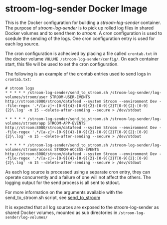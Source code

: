 # stroom-log-sender Docker Image

This is the Docker configuration for building a _stroom-log-sender_ container.
The purpose of _stroom-log-sender_ is to pick up rolled log files in shared Docker volumes and to send them to _stroom_.
A cron configuration is used to scedule the sending of the logs.
One cron configuration entry is used for each log source.

The cron configuration is achecived by placing a file called `crontab.txt` in the docker volume `VOLUME /stroom-log-sender/config/`.
On each container start, this file will be used to set the cron configuration.

The following is an example of the crontab entries used to send logs in `crontab.txt`:

``` crontab
# stroom logs
* * * * * /stroom-log-sender/send_to_stroom.sh /stroom-log-sender/log-volumes/stroom/user STROOM-USER-EVENTS http://stroom:8080/stroom/datafeed --system Stroom --environment Dev --file-regex '.*/[a-z]+-[0-9]{4}-[0-9]{2}-[0-9]{2}T[0-9]{2}:[0-9]{2}\.log' -m 15 --delete-after-sending --secure > /dev/stdout

* * * * * /stroom-log-sender/send_to_stroom.sh /stroom-log-sender/log-volumes/stroom/app STROOM-APP-EVENTS http://stroom:8080/stroom/datafeed --system Stroom --environment Dev --file-regex '.*/[a-z]+-[0-9]{4}-[0-9]{2}-[0-9]{2}T[0-9]{2}:[0-9]{2}\.log' -m 15 --delete-after-sending --secure > /dev/stdout

* * * * * /stroom-log-sender/send_to_stroom.sh /stroom-log-sender/log-volumes/stroom/access STROOM-ACCESS-EVENTS http://stroom:8080/stroom/datafeed --system Stroom --environment Dev --file-regex '.*/[a-z]+-[0-9]{4}-[0-9]{2}-[0-9]{2}T[0-9]{2}:[0-9]{2}\.log' -m 15 --delete-after-sending --secure > /dev/stdout
```

As each log source is processed using a separate cron entry, they can operate concurrently and a failure of one will not affect the others.
The logging output for the send process is all sent to stdout.

For more information on the arguments available with the send_to_stroom.sh script, see [send_to_stroom](https://github.com/gchq/stroom-clients/blob/master/bash/README.md)

It is expected that all log sources are exposed to the stroom-log-sender as shared Docker volumes, mounted as sub directories in `/stroom-log-sender/log-volumes/`


